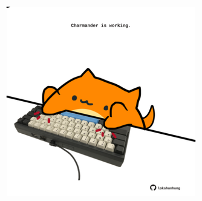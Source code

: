 <!-- built at 12/09/2022, 14:07:17 UTC -->
<p align="center">
  <img width="500" height="500" src="./ReadmeImage.svg">
</p>
